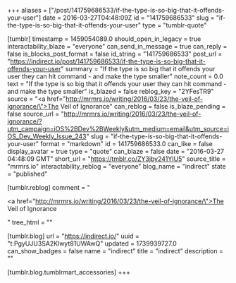 +++
aliases = ["/post/141759686533/if-the-type-is-so-big-that-it-offends-your-user"]
date = 2016-03-27T04:48:09Z
id = "141759686533"
slug = "if-the-type-is-so-big-that-it-offends-your-user"
type = "tumblr-quote"

[tumblr]
timestamp = 1459054089.0
should_open_in_legacy = true
interactability_blaze = "everyone"
can_send_in_message = true
can_reply = false
is_blocks_post_format = false
id_string = "141759686533"
post_url = "https://indirect.io/post/141759686533/if-the-type-is-so-big-that-it-offends-your-user"
summary = "If the type is so big that it offends your user they can hit command - and make the type smaller"
note_count = 0.0
text = "If the type is so big that it offends your user they can hit command - and make the type smaller"
is_blazed = false
reblog_key = "2YFesTR9"
source = "<a href=\"http://mrmrs.io/writing/2016/03/23/the-veil-of-ignorance/\">The Veil of Ignorance</a>"
can_reblog = false
is_blaze_pending = false
source_url = "http://mrmrs.io/writing/2016/03/23/the-veil-of-ignorance/?utm_campaign=iOS%2BDev%2BWeekly&utm_medium=email&utm_source=iOS_Dev_Weekly_Issue_243"
slug = "if-the-type-is-so-big-that-it-offends-your-user"
format = "markdown"
id = 141759686533.0
can_like = false
display_avatar = true
type = "quote"
can_blaze = false
date = "2016-03-27 04:48:09 GMT"
short_url = "https://tmblr.co/ZY3jby241YIU5"
source_title = "mrmrs.io"
interactability_reblog = "everyone"
blog_name = "indirect"
state = "published"

[tumblr.reblog]
comment = "<p><a href=\"http://mrmrs.io/writing/2016/03/23/the-veil-of-ignorance/\">The Veil of Ignorance</a></p>"
tree_html = ""

[tumblr.blog]
url = "https://indirect.io/"
uuid = "t:PgyUJU3SA2Klwyt81UWAwQ"
updated = 1739939727.0
can_show_badges = false
name = "indirect"
title = "indirect"
description = ""

[tumblr.blog.tumblrmart_accessories]
+++

